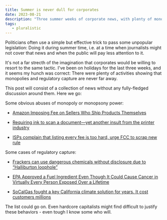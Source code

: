 ```yaml
---
title: Summer is never dull for corporates
date: 2023-08-21
description: "Three summer weeks of corporate news, with plenty of monopolies and regulatory capture going on"
tags:
   - pluralistic
---
```


Politicians often use a simple but effective trick to pass some unpopular legislation: Doing it during summer time, i.e. at a time when journalists might not cover that news and when the public will pay less attention to it. 

It's not a far strecth of the imagination that corporates would be willing to resort to the same tactic. 
I've been on holidays for the last three weeks, and it seems my hunch was correct: There were plenty of activities showing that monopolies and regulatory capture are never far away.

This post will consist of a collection of news without any fully-fledged discussion around them. 
Here we go:

Some obvious abuses of monopoly or monopsony power:

- [Amazon Imposing Fee on Sellers Who Ship Products Themselves](https://www.bloomberg.com/news/articles/2023-08-16/amazon-is-imposing-fee-on-sellers-who-ship-products-themselves#xj4y7vzkg)

- [Requiring ink to scan a document—yet another insult from the printer industry](https://arstechnica.com/gadgets/2023/08/the-printers-that-require-ink-to-scan-and-fax/)

- [ISPs complain that listing every fee is too hard, urge FCC to scrap new rule](https://arstechnica.com/tech-policy/2023/08/isps-complain-that-listing-every-fee-is-too-hard-urge-fcc-to-scrap-new-rule/)

Some cases of regulatory capture:

- [Frackers can use dangerous chemicals without disclosure due to “Halliburton loophole”](https://insideclimatenews.org/news/04082023/halliburton-loophole-fracking-pennsylvania/)

- [EPA Approved a Fuel Ingredient Even Though It Could Cause Cancer in Virtually Every Person Exposed Over a Lifetime](https://www.propublica.org/article/epa-approved-chevron-fuel-ingredient-cancer-risk-plastics-biofuel)

- [SoCalGas fought a key California climate solution for years. It cost customers millions](https://www.sacbee.com/news/politics-government/capitol-alert/article277266828.html)

The list could go on. Even hardcore capitalists might find difficult to justify these behaviors - even tough I know some who will.
